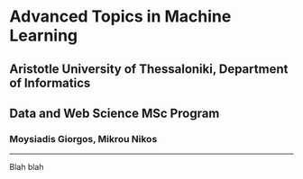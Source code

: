 # Advanced Topics in Machine Learning

## Aristotle University of Thessaloniki, Department of Informatics
## Data and Web Science MSc Program

### Moysiadis Giorgos, Mikrou Nikos

---

Blah blah